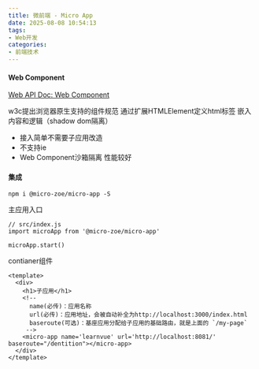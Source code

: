 ```yaml
---
title: 微前端 - Micro App
date: 2025-08-08 10:54:13
tags:
- Web开发
categories: 
- 前端技术
---
```

#### Web Component
[Web API Doc: Web Component](https://developer.mozilla.org/zh-CN/docs/Web/API/Web_components)

w3c提出浏览器原生支持的组件规范 通过扩展HTMLElement定义html标签 嵌入内容和逻辑（shadow dom隔离）

+ 接入简单不需要子应用改造
+ 不支持ie
+ Web Component沙箱隔离 性能较好

#### 集成
```
npm i @micro-zoe/micro-app -S
```
主应用入口
```
// src/index.js
import microApp from '@micro-zoe/micro-app'

microApp.start()
```
contianer组件
```
<template>
  <div>
    <h1>子应用</h1>
    <!--
      name(必传)：应用名称
      url(必传)：应用地址，会被自动补全为http://localhost:3000/index.html
      baseroute(可选)：基座应用分配给子应用的基础路由，就是上面的 `/my-page`
     -->
    <micro-app name='learnvue' url='http://localhost:8081/' baseroute="/dentition"></micro-app>
  </div>
</template>
```